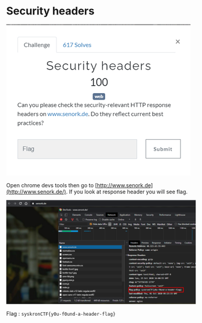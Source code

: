 # Security headers
![](../../assets/Monday/security-header_1.png)

Open chrome devs tools then go to [http://www.senork.de](http://www.senork.de/). If you look at response header you will see flag.

![](../../assets/Monday/security-header_2.png)

Flag : `syskronCTF{y0u-f0und-a-header-flag}`
